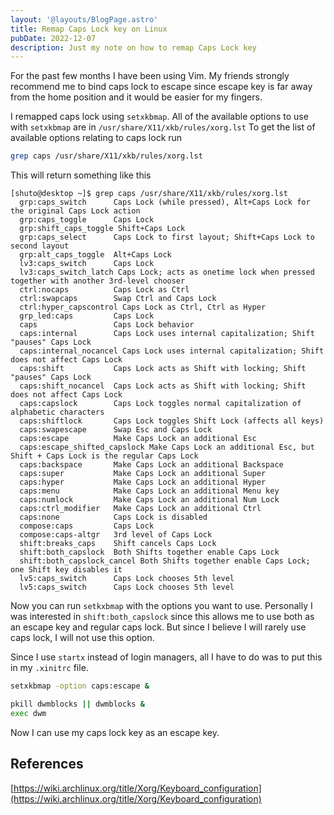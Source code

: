 ```yaml
---
layout: '@layouts/BlogPage.astro'
title: Remap Caps Lock key on Linux
pubDate: 2022-12-07
description: Just my note on how to remap Caps Lock key
---
```


For the past few months I have been using Vim. My friends strongly
recommend me to bind caps lock to escape since escape key is far away
from the home position and it would be easier for my fingers.

I remapped caps lock using `setxkbmap`. All of the available options to use with
`setxkbmap` are in `/usr/share/X11/xkb/rules/xorg.lst` To get the list of
available options relating to caps lock run

```sh
grep caps /usr/share/X11/xkb/rules/xorg.lst
```

This will return something like this

```
[shuto@desktop ~]$ grep caps /usr/share/X11/xkb/rules/xorg.lst 
  grp:caps_switch      Caps Lock (while pressed), Alt+Caps Lock for the original Caps Lock action 
  grp:caps_toggle      Caps Lock 
  grp:shift_caps_toggle Shift+Caps Lock 
  grp:caps_select      Caps Lock to first layout; Shift+Caps Lock to second layout 
  grp:alt_caps_toggle  Alt+Caps Lock 
  lv3:caps_switch      Caps Lock 
  lv3:caps_switch_latch Caps Lock; acts as onetime lock when pressed together with another 3rd-level chooser 
  ctrl:nocaps          Caps Lock as Ctrl 
  ctrl:swapcaps        Swap Ctrl and Caps Lock 
  ctrl:hyper_capscontrol Caps Lock as Ctrl, Ctrl as Hyper 
  grp_led:caps         Caps Lock 
  caps                 Caps Lock behavior 
  caps:internal        Caps Lock uses internal capitalization; Shift "pauses" Caps Lock 
  caps:internal_nocancel Caps Lock uses internal capitalization; Shift does not affect Caps Lock 
  caps:shift           Caps Lock acts as Shift with locking; Shift "pauses" Caps Lock 
  caps:shift_nocancel  Caps Lock acts as Shift with locking; Shift does not affect Caps Lock 
  caps:capslock        Caps Lock toggles normal capitalization of alphabetic characters 
  caps:shiftlock       Caps Lock toggles Shift Lock (affects all keys) 
  caps:swapescape      Swap Esc and Caps Lock 
  caps:escape          Make Caps Lock an additional Esc 
  caps:escape_shifted_capslock Make Caps Lock an additional Esc, but Shift + Caps Lock is the regular Caps Lock 
  caps:backspace       Make Caps Lock an additional Backspace 
  caps:super           Make Caps Lock an additional Super 
  caps:hyper           Make Caps Lock an additional Hyper 
  caps:menu            Make Caps Lock an additional Menu key 
  caps:numlock         Make Caps Lock an additional Num Lock 
  caps:ctrl_modifier   Make Caps Lock an additional Ctrl 
  caps:none            Caps Lock is disabled 
  compose:caps         Caps Lock 
  compose:caps-altgr   3rd level of Caps Lock 
  shift:breaks_caps    Shift cancels Caps Lock 
  shift:both_capslock  Both Shifts together enable Caps Lock 
  shift:both_capslock_cancel Both Shifts together enable Caps Lock; one Shift key disables it 
  lv5:caps_switch      Caps Lock chooses 5th level 
  lv5:caps_switch      Caps Lock chooses 5th level 
```

Now you can run `setkxbmap` with the options you want to use.
Personally I was interested in `shift:both_capslock` since this allows
me to use both as an escape key and regular caps lock. But since I
believe I will rarely use caps lock, I will not use this option.

Since I use `startx` instead of login managers, all I have to do was
to put this in my `.xinitrc` file.

```sh
setxkbmap -option caps:escape &

pkill dwmblocks || dwmblocks &
exec dwm
```

Now I can use my caps lock key as an escape key.

## References

[https://wiki.archlinux.org/title/Xorg/Keyboard_configuration](https://wiki.archlinux.org/title/Xorg/Keyboard_configuration)
